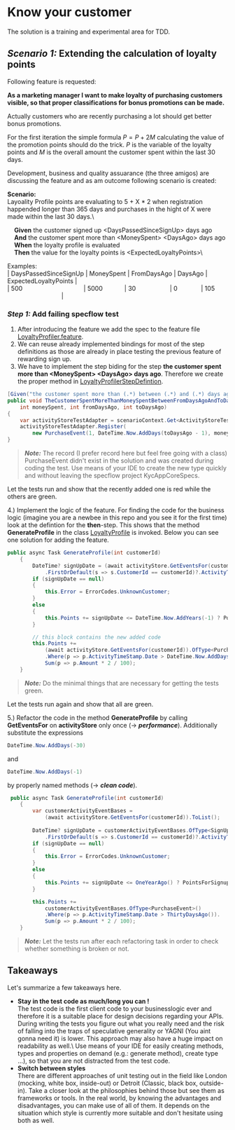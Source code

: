 # Know your customer

The solution is a training and experimental area for TDD. 

## *Scenario 1:* Extending the calculation of loyalty points

Following feature is requested:

**As a marketing manager I want to make loyalty of purchasing customers visible, so that proper classifications for bonus promotions can be made.**

Actually customers who are recently purchasing a lot should get better bonus promotions.

For the first iteration the simple formula $P = P + 2M$ calculating the value of the promotion points should do the trick. $P$ is the variable of the loyalty points and $M$ is the overall amount the customer spent within the last 30 days.

Development, business and quality assuarance (the three amigos) are discussing the feature and as am outcome following scenario is created:

**Scenario:**\
Layoality Profile points are evaluating to 5 + X * 2 when registration happended longer than 365 days and purchases in the hight of X were made within the last 30 days.\

&nbsp;&nbsp;&nbsp;&nbsp;**Given** the customer signed up \<DaysPassedSinceSignUp\> days ago\
&nbsp;&nbsp;&nbsp;&nbsp;**And** the customer spent more than \<MoneySpent\> \<DaysAgo\> days ago\
&nbsp;&nbsp;&nbsp;&nbsp;**When** the loyalty profile is evaluated\
&nbsp;&nbsp;&nbsp;&nbsp;**Then** the value for the loyalty points is \<ExpectedLoyaltyPoints\>\

Examples:\
| DaysPassedSinceSignUp | MoneySpent | FromDaysAgo | DaysAgo | ExpectedLoyaltyPoints |\
| 500&emsp;&emsp;&emsp;&emsp;&emsp;&emsp;&emsp;&emsp;&emsp;&emsp;| 5000&emsp;&emsp;&emsp;&nbsp;&nbsp;| 30&emsp;&emsp;&emsp;&emsp;&emsp;&nbsp;&nbsp;| 0&emsp;&emsp;&emsp;&nbsp;&nbsp;         | 105 &emsp;&emsp;&emsp;&emsp;&emsp;&emsp;&emsp;&emsp;&nbsp;&nbsp;&nbsp;|

### *Step 1:* Add failing specflow test

1. After introducing the feature we add the spec to the feature file [LoyaltyProfiler.feature](KycAppCoreSpecs/Features/LoayalityProfiler.feature).
2. We can reuse already implemented bindings for most of the step definitions as those are already in place testing the previous feature of rewarding sign up.
3. We have to implement the step biding for the step **the customer spent more than \<MoneySpent\> \<DaysAgo\> days ago**. Therefore we create the proper method in [LoyaltyProfilerStepDefintion](KycAppCoreSpecs/Steps/LoayalityProfilerStepDefintion.cs).
```csharp
[Given("the customer spent more than (.*) between (.*) and (.*) days ago")]
public void TheCustomerSpentMoreThanMoneySpentBetweenFromDaysAgoAndToDaysAgo(
    int moneySpent, int fromDaysAgo, int toDaysAgo)
{
    var activityStoreTestAdapter = scenarioContext.Get<ActivityStoreTestAdapter>(ActivityStoreTestAdapterKey);
    activityStoreTestAdapter.Register(
        new PurchaseEvent(1, DateTime.Now.AddDays(toDaysAgo - 1), moneySpent));
}
```
> **_Note:_** The record (I prefer record here but feel free going with a class) PurchaseEvent didn't exist in the solution and was created during coding the test. Use means of your IDE to create the new type quickly and without leaving the specflow project KycAppCoreSpecs.

Let the tests run and show that the recently added one is red while the others are green.

4.) Implement the logic of the feature. For finding the code for the business logic (imagine you are a newbee in this repo and you see it for the first time) look at the defintion for the **then**-step. This shows that the method **GenerateProfile** in the class [LoyaltyProfile](KycCoreApp/LoyaltyProfile.cs) is invoked. Below you can see one solution for adding the feature.
```csharp
public async Task GenerateProfile(int customerId)
    {
        DateTime? signUpDate = (await activityStore.GetEventsFor(customerId)).OfType<SignUpActivityEvent>()
            .FirstOrDefault(s => s.CustomerId == customerId)?.ActivityTimeStamp;
        if (signUpDate == null)
        {
            this.Error = ErrorCodes.UnknownCustomer;
        }
        else
        {
            this.Points += signUpDate <= DateTime.Now.AddYears(-1) ? PointsForSignupLongtimeAgo : 0;
        }

        // this block contains the new added code
        this.Points +=
            (await activityStore.GetEventsFor(customerId)).OfType<PurchaseEvent>()
            .Where(p => p.ActivityTimeStamp.Date > DateTime.Now.AddDays(-30)).
            Sum(p => p.Amount * 2 / 100);
    }
```
> **_Note:_** Do the minimal things that are necessary for getting the tests green.

Let the tests run again and show that all are green.

5.) Refactor the code in the method **GenerateProfile** by calling **GetEventsFor** on **activityStore** only once (-> **_performance_**). Additionally substitute the expressions
```csharp
DateTime.Now.AddDays(-30) 
```
and
```csharp
DateTime.Now.AddDays(-1)
```
by properly named methods (-> **_clean code_**).
```csharp
 public async Task GenerateProfile(int customerId)
    {
        var customerActivityEventBases = 
            (await activityStore.GetEventsFor(customerId)).ToList();
        
        DateTime? signUpDate = customerActivityEventBases.OfType<SignUpActivityEvent>()
            .FirstOrDefault(s => s.CustomerId == customerId)?.ActivityTimeStamp;
        if (signUpDate == null)
        {
            this.Error = ErrorCodes.UnknownCustomer;
        }
        else
        {
            this.Points += signUpDate <= OneYearAgo() ? PointsForSignupLongtimeAgo : 0;
        }

        this.Points +=
            customerActivityEventBases.OfType<PurchaseEvent>()
            .Where(p => p.ActivityTimeStamp.Date > ThirtyDaysAgo()).
            Sum(p => p.Amount * 2 / 100);
    }
```
> **_Note:_** Let the tests run after each refactoring task in order to check whether something is broken or not.

## Takeaways ##
Let's summarize a few takeaways here.
* **Stay in the test code as much/long you can !**\
The test code is the first client code to your businesslogic ever and therefore it is a suitable place for design decisions regarding your APIs. During writing the tests you figure out what you really need and the risk of falling into the traps of speculative generality or YAGNI (You aint gonna need it) is lower. This approach may also have a huge impact on readability as well.\ Use
means of your IDE for easily creating methods, types and properties on demand (e.g.: generate method), create type ...), so that you are not distracted from the test code.
* **Switch between styles**\
There are different approaches of unit testing out in the field like London (mocking, white box, inside-out) or Detroit (Classic, black box, outside-in). Take a closer look at the philosophies behind those but see them as frameworks or tools. In the real world, by knowing the advantages and disadvantages, you can make use of all of them. It depends on the situation which style is currently more suitable and don't hesitate using both as well.


